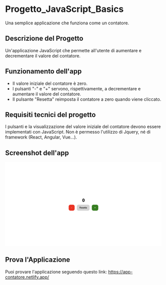 # Progetto_JavaScript_Basics
Una semplice applicazione che funziona come un contatore.

## Descrizione del Progetto
Un'applicazione JavaScript che permette all'utente di aumentare e decrementare il valore del contatore.

## Funzionamento dell'app
- Il valore iniziale del contatore è zero.
- I pulsanti "-" e "+" servono, rispettivamente, a decrementare e aumentare il valore del contatore.
- Il pulsante "Resetta" reimposta il contatore a zero quando viene cliccato.

## Requisiti tecnici del progetto 
I pulsanti e la visualizzazione del valore iniziale del contatore devono essere implementati con JavaScript.
Non è permesso l'utilizzo di Jquery, né di framework (React, Angular, Vue...).

## Screenshot dell'app
![Screenshot dell'app Counter](https://raw.githubusercontent.com/ricchio-giulia/Progetto_JavaScript_Basics/main/screenshot/Anteprima-app.png) 

## Prova l'Applicazione
Puoi provare l'applicazione seguendo questo link: https://app-contatore.netlify.app/

